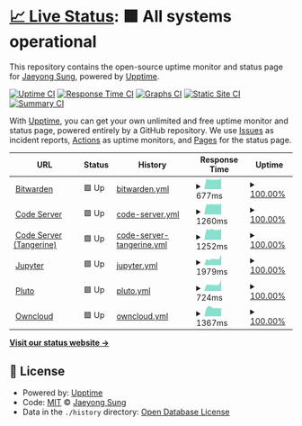 # [📈 Live Status](https://status.buttercrab.net): <!--live status--> **🟩 All systems operational**

This repository contains the open-source uptime monitor and status page for [Jaeyong Sung](https://status.buttercrab.net), powered by [Upptime](https://github.com/upptime/upptime).

[![Uptime CI](https://github.com/buttercrab/status.buttercrab.net/workflows/Uptime%20CI/badge.svg)](https://github.com/upptime/upptime/actions?query=workflow%3A%22Uptime+CI%22)
[![Response Time CI](https://github.com/buttercrab/status.buttercrab.net/workflows/Response%20Time%20CI/badge.svg)](https://github.com/upptime/upptime/actions?query=workflow%3A%22Response+Time+CI%22)
[![Graphs CI](https://github.com/buttercrab/status.buttercrab.net/workflows/Graphs%20CI/badge.svg)](https://github.com/upptime/upptime/actions?query=workflow%3A%22Graphs+CI%22)
[![Static Site CI](https://github.com/buttercrab/status.buttercrab.net/workflows/Static%20Site%20CI/badge.svg)](https://github.com/upptime/upptime/actions?query=workflow%3A%22Static+Site+CI%22)
[![Summary CI](https://github.com/buttercrab/status.buttercrab.net/workflows/Summary%20CI/badge.svg)](https://github.com/upptime/upptime/actions?query=workflow%3A%22Summary+CI%22)

With [Upptime](https://upptime.js.org), you can get your own unlimited and free uptime monitor and status page, powered entirely by a GitHub repository. We use [Issues](https://github.com/buttercrab/status.buttercrab.net/issues) as incident reports, [Actions](https://github.com/buttercrab/status.buttercrab.net/actions) as uptime monitors, and [Pages](https://status.buttercrab.net) for the status page.

<!--start: status pages-->
<!-- This summary is generated by Upptime (https://github.com/upptime/upptime) -->
<!-- Do not edit this manually, your changes will be overwritten -->
<!-- prettier-ignore -->
| URL | Status | History | Response Time | Uptime |
| --- | ------ | ------- | ------------- | ------ |
| <img alt="" src="https://favicons.githubusercontent.com/bitwarden.buttercrab.net" height="13"> [Bitwarden](https://bitwarden.buttercrab.net) | 🟩 Up | [bitwarden.yml](https://github.com/buttercrab/status.buttercrab.net/commits/HEAD/history/bitwarden.yml) | <details><summary><img alt="Response time graph" src="./graphs/bitwarden/response-time-week.png" height="20"> 677ms</summary><br><a href="https://status.buttercrab.net/history/bitwarden"><img alt="Response time 693" src="https://img.shields.io/endpoint?url=https%3A%2F%2Fraw.githubusercontent.com%2Fbuttercrab%2Fstatus.buttercrab.net%2FHEAD%2Fapi%2Fbitwarden%2Fresponse-time.json"></a><br><a href="https://status.buttercrab.net/history/bitwarden"><img alt="24-hour response time 746" src="https://img.shields.io/endpoint?url=https%3A%2F%2Fraw.githubusercontent.com%2Fbuttercrab%2Fstatus.buttercrab.net%2FHEAD%2Fapi%2Fbitwarden%2Fresponse-time-day.json"></a><br><a href="https://status.buttercrab.net/history/bitwarden"><img alt="7-day response time 677" src="https://img.shields.io/endpoint?url=https%3A%2F%2Fraw.githubusercontent.com%2Fbuttercrab%2Fstatus.buttercrab.net%2FHEAD%2Fapi%2Fbitwarden%2Fresponse-time-week.json"></a><br><a href="https://status.buttercrab.net/history/bitwarden"><img alt="30-day response time 677" src="https://img.shields.io/endpoint?url=https%3A%2F%2Fraw.githubusercontent.com%2Fbuttercrab%2Fstatus.buttercrab.net%2FHEAD%2Fapi%2Fbitwarden%2Fresponse-time-month.json"></a><br><a href="https://status.buttercrab.net/history/bitwarden"><img alt="1-year response time 693" src="https://img.shields.io/endpoint?url=https%3A%2F%2Fraw.githubusercontent.com%2Fbuttercrab%2Fstatus.buttercrab.net%2FHEAD%2Fapi%2Fbitwarden%2Fresponse-time-year.json"></a></details> | <details><summary><a href="https://status.buttercrab.net/history/bitwarden">100.00%</a></summary><a href="https://status.buttercrab.net/history/bitwarden"><img alt="All-time uptime 99.97%" src="https://img.shields.io/endpoint?url=https%3A%2F%2Fraw.githubusercontent.com%2Fbuttercrab%2Fstatus.buttercrab.net%2FHEAD%2Fapi%2Fbitwarden%2Fuptime.json"></a><br><a href="https://status.buttercrab.net/history/bitwarden"><img alt="24-hour uptime 100.00%" src="https://img.shields.io/endpoint?url=https%3A%2F%2Fraw.githubusercontent.com%2Fbuttercrab%2Fstatus.buttercrab.net%2FHEAD%2Fapi%2Fbitwarden%2Fuptime-day.json"></a><br><a href="https://status.buttercrab.net/history/bitwarden"><img alt="7-day uptime 100.00%" src="https://img.shields.io/endpoint?url=https%3A%2F%2Fraw.githubusercontent.com%2Fbuttercrab%2Fstatus.buttercrab.net%2FHEAD%2Fapi%2Fbitwarden%2Fuptime-week.json"></a><br><a href="https://status.buttercrab.net/history/bitwarden"><img alt="30-day uptime 100.00%" src="https://img.shields.io/endpoint?url=https%3A%2F%2Fraw.githubusercontent.com%2Fbuttercrab%2Fstatus.buttercrab.net%2FHEAD%2Fapi%2Fbitwarden%2Fuptime-month.json"></a><br><a href="https://status.buttercrab.net/history/bitwarden"><img alt="1-year uptime 99.97%" src="https://img.shields.io/endpoint?url=https%3A%2F%2Fraw.githubusercontent.com%2Fbuttercrab%2Fstatus.buttercrab.net%2FHEAD%2Fapi%2Fbitwarden%2Fuptime-year.json"></a></details>
| <img alt="" src="https://favicons.githubusercontent.com/code-server.buttercrab.net" height="13"> [Code Server](https://code-server.buttercrab.net) | 🟩 Up | [code-server.yml](https://github.com/buttercrab/status.buttercrab.net/commits/HEAD/history/code-server.yml) | <details><summary><img alt="Response time graph" src="./graphs/code-server/response-time-week.png" height="20"> 1260ms</summary><br><a href="https://status.buttercrab.net/history/code-server"><img alt="Response time 1237" src="https://img.shields.io/endpoint?url=https%3A%2F%2Fraw.githubusercontent.com%2Fbuttercrab%2Fstatus.buttercrab.net%2FHEAD%2Fapi%2Fcode-server%2Fresponse-time.json"></a><br><a href="https://status.buttercrab.net/history/code-server"><img alt="24-hour response time 1343" src="https://img.shields.io/endpoint?url=https%3A%2F%2Fraw.githubusercontent.com%2Fbuttercrab%2Fstatus.buttercrab.net%2FHEAD%2Fapi%2Fcode-server%2Fresponse-time-day.json"></a><br><a href="https://status.buttercrab.net/history/code-server"><img alt="7-day response time 1260" src="https://img.shields.io/endpoint?url=https%3A%2F%2Fraw.githubusercontent.com%2Fbuttercrab%2Fstatus.buttercrab.net%2FHEAD%2Fapi%2Fcode-server%2Fresponse-time-week.json"></a><br><a href="https://status.buttercrab.net/history/code-server"><img alt="30-day response time 1232" src="https://img.shields.io/endpoint?url=https%3A%2F%2Fraw.githubusercontent.com%2Fbuttercrab%2Fstatus.buttercrab.net%2FHEAD%2Fapi%2Fcode-server%2Fresponse-time-month.json"></a><br><a href="https://status.buttercrab.net/history/code-server"><img alt="1-year response time 1237" src="https://img.shields.io/endpoint?url=https%3A%2F%2Fraw.githubusercontent.com%2Fbuttercrab%2Fstatus.buttercrab.net%2FHEAD%2Fapi%2Fcode-server%2Fresponse-time-year.json"></a></details> | <details><summary><a href="https://status.buttercrab.net/history/code-server">100.00%</a></summary><a href="https://status.buttercrab.net/history/code-server"><img alt="All-time uptime 99.59%" src="https://img.shields.io/endpoint?url=https%3A%2F%2Fraw.githubusercontent.com%2Fbuttercrab%2Fstatus.buttercrab.net%2FHEAD%2Fapi%2Fcode-server%2Fuptime.json"></a><br><a href="https://status.buttercrab.net/history/code-server"><img alt="24-hour uptime 100.00%" src="https://img.shields.io/endpoint?url=https%3A%2F%2Fraw.githubusercontent.com%2Fbuttercrab%2Fstatus.buttercrab.net%2FHEAD%2Fapi%2Fcode-server%2Fuptime-day.json"></a><br><a href="https://status.buttercrab.net/history/code-server"><img alt="7-day uptime 100.00%" src="https://img.shields.io/endpoint?url=https%3A%2F%2Fraw.githubusercontent.com%2Fbuttercrab%2Fstatus.buttercrab.net%2FHEAD%2Fapi%2Fcode-server%2Fuptime-week.json"></a><br><a href="https://status.buttercrab.net/history/code-server"><img alt="30-day uptime 100.00%" src="https://img.shields.io/endpoint?url=https%3A%2F%2Fraw.githubusercontent.com%2Fbuttercrab%2Fstatus.buttercrab.net%2FHEAD%2Fapi%2Fcode-server%2Fuptime-month.json"></a><br><a href="https://status.buttercrab.net/history/code-server"><img alt="1-year uptime 99.59%" src="https://img.shields.io/endpoint?url=https%3A%2F%2Fraw.githubusercontent.com%2Fbuttercrab%2Fstatus.buttercrab.net%2FHEAD%2Fapi%2Fcode-server%2Fuptime-year.json"></a></details>
| <img alt="" src="https://favicons.githubusercontent.com/tangerine.buttercrab.net" height="13"> [Code Server (Tangerine)](https://tangerine.buttercrab.net) | 🟩 Up | [code-server-tangerine.yml](https://github.com/buttercrab/status.buttercrab.net/commits/HEAD/history/code-server-tangerine.yml) | <details><summary><img alt="Response time graph" src="./graphs/code-server-tangerine/response-time-week.png" height="20"> 1252ms</summary><br><a href="https://status.buttercrab.net/history/code-server-tangerine"><img alt="Response time 1217" src="https://img.shields.io/endpoint?url=https%3A%2F%2Fraw.githubusercontent.com%2Fbuttercrab%2Fstatus.buttercrab.net%2FHEAD%2Fapi%2Fcode-server-tangerine%2Fresponse-time.json"></a><br><a href="https://status.buttercrab.net/history/code-server-tangerine"><img alt="24-hour response time 1335" src="https://img.shields.io/endpoint?url=https%3A%2F%2Fraw.githubusercontent.com%2Fbuttercrab%2Fstatus.buttercrab.net%2FHEAD%2Fapi%2Fcode-server-tangerine%2Fresponse-time-day.json"></a><br><a href="https://status.buttercrab.net/history/code-server-tangerine"><img alt="7-day response time 1252" src="https://img.shields.io/endpoint?url=https%3A%2F%2Fraw.githubusercontent.com%2Fbuttercrab%2Fstatus.buttercrab.net%2FHEAD%2Fapi%2Fcode-server-tangerine%2Fresponse-time-week.json"></a><br><a href="https://status.buttercrab.net/history/code-server-tangerine"><img alt="30-day response time 1217" src="https://img.shields.io/endpoint?url=https%3A%2F%2Fraw.githubusercontent.com%2Fbuttercrab%2Fstatus.buttercrab.net%2FHEAD%2Fapi%2Fcode-server-tangerine%2Fresponse-time-month.json"></a><br><a href="https://status.buttercrab.net/history/code-server-tangerine"><img alt="1-year response time 1217" src="https://img.shields.io/endpoint?url=https%3A%2F%2Fraw.githubusercontent.com%2Fbuttercrab%2Fstatus.buttercrab.net%2FHEAD%2Fapi%2Fcode-server-tangerine%2Fresponse-time-year.json"></a></details> | <details><summary><a href="https://status.buttercrab.net/history/code-server-tangerine">100.00%</a></summary><a href="https://status.buttercrab.net/history/code-server-tangerine"><img alt="All-time uptime 100.00%" src="https://img.shields.io/endpoint?url=https%3A%2F%2Fraw.githubusercontent.com%2Fbuttercrab%2Fstatus.buttercrab.net%2FHEAD%2Fapi%2Fcode-server-tangerine%2Fuptime.json"></a><br><a href="https://status.buttercrab.net/history/code-server-tangerine"><img alt="24-hour uptime 100.00%" src="https://img.shields.io/endpoint?url=https%3A%2F%2Fraw.githubusercontent.com%2Fbuttercrab%2Fstatus.buttercrab.net%2FHEAD%2Fapi%2Fcode-server-tangerine%2Fuptime-day.json"></a><br><a href="https://status.buttercrab.net/history/code-server-tangerine"><img alt="7-day uptime 100.00%" src="https://img.shields.io/endpoint?url=https%3A%2F%2Fraw.githubusercontent.com%2Fbuttercrab%2Fstatus.buttercrab.net%2FHEAD%2Fapi%2Fcode-server-tangerine%2Fuptime-week.json"></a><br><a href="https://status.buttercrab.net/history/code-server-tangerine"><img alt="30-day uptime 100.00%" src="https://img.shields.io/endpoint?url=https%3A%2F%2Fraw.githubusercontent.com%2Fbuttercrab%2Fstatus.buttercrab.net%2FHEAD%2Fapi%2Fcode-server-tangerine%2Fuptime-month.json"></a><br><a href="https://status.buttercrab.net/history/code-server-tangerine"><img alt="1-year uptime 100.00%" src="https://img.shields.io/endpoint?url=https%3A%2F%2Fraw.githubusercontent.com%2Fbuttercrab%2Fstatus.buttercrab.net%2FHEAD%2Fapi%2Fcode-server-tangerine%2Fuptime-year.json"></a></details>
| <img alt="" src="https://favicons.githubusercontent.com/jupyter.buttercrab.net" height="13"> [Jupyter](https://jupyter.buttercrab.net) | 🟩 Up | [jupyter.yml](https://github.com/buttercrab/status.buttercrab.net/commits/HEAD/history/jupyter.yml) | <details><summary><img alt="Response time graph" src="./graphs/jupyter/response-time-week.png" height="20"> 1979ms</summary><br><a href="https://status.buttercrab.net/history/jupyter"><img alt="Response time 1806" src="https://img.shields.io/endpoint?url=https%3A%2F%2Fraw.githubusercontent.com%2Fbuttercrab%2Fstatus.buttercrab.net%2FHEAD%2Fapi%2Fjupyter%2Fresponse-time.json"></a><br><a href="https://status.buttercrab.net/history/jupyter"><img alt="24-hour response time 3200" src="https://img.shields.io/endpoint?url=https%3A%2F%2Fraw.githubusercontent.com%2Fbuttercrab%2Fstatus.buttercrab.net%2FHEAD%2Fapi%2Fjupyter%2Fresponse-time-day.json"></a><br><a href="https://status.buttercrab.net/history/jupyter"><img alt="7-day response time 1979" src="https://img.shields.io/endpoint?url=https%3A%2F%2Fraw.githubusercontent.com%2Fbuttercrab%2Fstatus.buttercrab.net%2FHEAD%2Fapi%2Fjupyter%2Fresponse-time-week.json"></a><br><a href="https://status.buttercrab.net/history/jupyter"><img alt="30-day response time 1853" src="https://img.shields.io/endpoint?url=https%3A%2F%2Fraw.githubusercontent.com%2Fbuttercrab%2Fstatus.buttercrab.net%2FHEAD%2Fapi%2Fjupyter%2Fresponse-time-month.json"></a><br><a href="https://status.buttercrab.net/history/jupyter"><img alt="1-year response time 1806" src="https://img.shields.io/endpoint?url=https%3A%2F%2Fraw.githubusercontent.com%2Fbuttercrab%2Fstatus.buttercrab.net%2FHEAD%2Fapi%2Fjupyter%2Fresponse-time-year.json"></a></details> | <details><summary><a href="https://status.buttercrab.net/history/jupyter">100.00%</a></summary><a href="https://status.buttercrab.net/history/jupyter"><img alt="All-time uptime 99.96%" src="https://img.shields.io/endpoint?url=https%3A%2F%2Fraw.githubusercontent.com%2Fbuttercrab%2Fstatus.buttercrab.net%2FHEAD%2Fapi%2Fjupyter%2Fuptime.json"></a><br><a href="https://status.buttercrab.net/history/jupyter"><img alt="24-hour uptime 100.00%" src="https://img.shields.io/endpoint?url=https%3A%2F%2Fraw.githubusercontent.com%2Fbuttercrab%2Fstatus.buttercrab.net%2FHEAD%2Fapi%2Fjupyter%2Fuptime-day.json"></a><br><a href="https://status.buttercrab.net/history/jupyter"><img alt="7-day uptime 100.00%" src="https://img.shields.io/endpoint?url=https%3A%2F%2Fraw.githubusercontent.com%2Fbuttercrab%2Fstatus.buttercrab.net%2FHEAD%2Fapi%2Fjupyter%2Fuptime-week.json"></a><br><a href="https://status.buttercrab.net/history/jupyter"><img alt="30-day uptime 100.00%" src="https://img.shields.io/endpoint?url=https%3A%2F%2Fraw.githubusercontent.com%2Fbuttercrab%2Fstatus.buttercrab.net%2FHEAD%2Fapi%2Fjupyter%2Fuptime-month.json"></a><br><a href="https://status.buttercrab.net/history/jupyter"><img alt="1-year uptime 99.96%" src="https://img.shields.io/endpoint?url=https%3A%2F%2Fraw.githubusercontent.com%2Fbuttercrab%2Fstatus.buttercrab.net%2FHEAD%2Fapi%2Fjupyter%2Fuptime-year.json"></a></details>
| <img alt="" src="https://favicons.githubusercontent.com/pluto.buttercrab.net" height="13"> [Pluto](https://pluto.buttercrab.net) | 🟩 Up | [pluto.yml](https://github.com/buttercrab/status.buttercrab.net/commits/HEAD/history/pluto.yml) | <details><summary><img alt="Response time graph" src="./graphs/pluto/response-time-week.png" height="20"> 724ms</summary><br><a href="https://status.buttercrab.net/history/pluto"><img alt="Response time 737" src="https://img.shields.io/endpoint?url=https%3A%2F%2Fraw.githubusercontent.com%2Fbuttercrab%2Fstatus.buttercrab.net%2FHEAD%2Fapi%2Fpluto%2Fresponse-time.json"></a><br><a href="https://status.buttercrab.net/history/pluto"><img alt="24-hour response time 1189" src="https://img.shields.io/endpoint?url=https%3A%2F%2Fraw.githubusercontent.com%2Fbuttercrab%2Fstatus.buttercrab.net%2FHEAD%2Fapi%2Fpluto%2Fresponse-time-day.json"></a><br><a href="https://status.buttercrab.net/history/pluto"><img alt="7-day response time 724" src="https://img.shields.io/endpoint?url=https%3A%2F%2Fraw.githubusercontent.com%2Fbuttercrab%2Fstatus.buttercrab.net%2FHEAD%2Fapi%2Fpluto%2Fresponse-time-week.json"></a><br><a href="https://status.buttercrab.net/history/pluto"><img alt="30-day response time 677" src="https://img.shields.io/endpoint?url=https%3A%2F%2Fraw.githubusercontent.com%2Fbuttercrab%2Fstatus.buttercrab.net%2FHEAD%2Fapi%2Fpluto%2Fresponse-time-month.json"></a><br><a href="https://status.buttercrab.net/history/pluto"><img alt="1-year response time 737" src="https://img.shields.io/endpoint?url=https%3A%2F%2Fraw.githubusercontent.com%2Fbuttercrab%2Fstatus.buttercrab.net%2FHEAD%2Fapi%2Fpluto%2Fresponse-time-year.json"></a></details> | <details><summary><a href="https://status.buttercrab.net/history/pluto">100.00%</a></summary><a href="https://status.buttercrab.net/history/pluto"><img alt="All-time uptime 99.96%" src="https://img.shields.io/endpoint?url=https%3A%2F%2Fraw.githubusercontent.com%2Fbuttercrab%2Fstatus.buttercrab.net%2FHEAD%2Fapi%2Fpluto%2Fuptime.json"></a><br><a href="https://status.buttercrab.net/history/pluto"><img alt="24-hour uptime 100.00%" src="https://img.shields.io/endpoint?url=https%3A%2F%2Fraw.githubusercontent.com%2Fbuttercrab%2Fstatus.buttercrab.net%2FHEAD%2Fapi%2Fpluto%2Fuptime-day.json"></a><br><a href="https://status.buttercrab.net/history/pluto"><img alt="7-day uptime 100.00%" src="https://img.shields.io/endpoint?url=https%3A%2F%2Fraw.githubusercontent.com%2Fbuttercrab%2Fstatus.buttercrab.net%2FHEAD%2Fapi%2Fpluto%2Fuptime-week.json"></a><br><a href="https://status.buttercrab.net/history/pluto"><img alt="30-day uptime 100.00%" src="https://img.shields.io/endpoint?url=https%3A%2F%2Fraw.githubusercontent.com%2Fbuttercrab%2Fstatus.buttercrab.net%2FHEAD%2Fapi%2Fpluto%2Fuptime-month.json"></a><br><a href="https://status.buttercrab.net/history/pluto"><img alt="1-year uptime 99.96%" src="https://img.shields.io/endpoint?url=https%3A%2F%2Fraw.githubusercontent.com%2Fbuttercrab%2Fstatus.buttercrab.net%2FHEAD%2Fapi%2Fpluto%2Fuptime-year.json"></a></details>
| <img alt="" src="https://favicons.githubusercontent.com/owncloud.buttercrab.net" height="13"> [Owncloud](https://owncloud.buttercrab.net) | 🟩 Up | [owncloud.yml](https://github.com/buttercrab/status.buttercrab.net/commits/HEAD/history/owncloud.yml) | <details><summary><img alt="Response time graph" src="./graphs/owncloud/response-time-week.png" height="20"> 1367ms</summary><br><a href="https://status.buttercrab.net/history/owncloud"><img alt="Response time 1396" src="https://img.shields.io/endpoint?url=https%3A%2F%2Fraw.githubusercontent.com%2Fbuttercrab%2Fstatus.buttercrab.net%2FHEAD%2Fapi%2Fowncloud%2Fresponse-time.json"></a><br><a href="https://status.buttercrab.net/history/owncloud"><img alt="24-hour response time 1338" src="https://img.shields.io/endpoint?url=https%3A%2F%2Fraw.githubusercontent.com%2Fbuttercrab%2Fstatus.buttercrab.net%2FHEAD%2Fapi%2Fowncloud%2Fresponse-time-day.json"></a><br><a href="https://status.buttercrab.net/history/owncloud"><img alt="7-day response time 1367" src="https://img.shields.io/endpoint?url=https%3A%2F%2Fraw.githubusercontent.com%2Fbuttercrab%2Fstatus.buttercrab.net%2FHEAD%2Fapi%2Fowncloud%2Fresponse-time-week.json"></a><br><a href="https://status.buttercrab.net/history/owncloud"><img alt="30-day response time 1402" src="https://img.shields.io/endpoint?url=https%3A%2F%2Fraw.githubusercontent.com%2Fbuttercrab%2Fstatus.buttercrab.net%2FHEAD%2Fapi%2Fowncloud%2Fresponse-time-month.json"></a><br><a href="https://status.buttercrab.net/history/owncloud"><img alt="1-year response time 1396" src="https://img.shields.io/endpoint?url=https%3A%2F%2Fraw.githubusercontent.com%2Fbuttercrab%2Fstatus.buttercrab.net%2FHEAD%2Fapi%2Fowncloud%2Fresponse-time-year.json"></a></details> | <details><summary><a href="https://status.buttercrab.net/history/owncloud">100.00%</a></summary><a href="https://status.buttercrab.net/history/owncloud"><img alt="All-time uptime 99.96%" src="https://img.shields.io/endpoint?url=https%3A%2F%2Fraw.githubusercontent.com%2Fbuttercrab%2Fstatus.buttercrab.net%2FHEAD%2Fapi%2Fowncloud%2Fuptime.json"></a><br><a href="https://status.buttercrab.net/history/owncloud"><img alt="24-hour uptime 100.00%" src="https://img.shields.io/endpoint?url=https%3A%2F%2Fraw.githubusercontent.com%2Fbuttercrab%2Fstatus.buttercrab.net%2FHEAD%2Fapi%2Fowncloud%2Fuptime-day.json"></a><br><a href="https://status.buttercrab.net/history/owncloud"><img alt="7-day uptime 100.00%" src="https://img.shields.io/endpoint?url=https%3A%2F%2Fraw.githubusercontent.com%2Fbuttercrab%2Fstatus.buttercrab.net%2FHEAD%2Fapi%2Fowncloud%2Fuptime-week.json"></a><br><a href="https://status.buttercrab.net/history/owncloud"><img alt="30-day uptime 100.00%" src="https://img.shields.io/endpoint?url=https%3A%2F%2Fraw.githubusercontent.com%2Fbuttercrab%2Fstatus.buttercrab.net%2FHEAD%2Fapi%2Fowncloud%2Fuptime-month.json"></a><br><a href="https://status.buttercrab.net/history/owncloud"><img alt="1-year uptime 99.96%" src="https://img.shields.io/endpoint?url=https%3A%2F%2Fraw.githubusercontent.com%2Fbuttercrab%2Fstatus.buttercrab.net%2FHEAD%2Fapi%2Fowncloud%2Fuptime-year.json"></a></details>

<!--end: status pages-->

[**Visit our status website →**](https://status.buttercrab.net)

## 📄 License

- Powered by: [Upptime](https://github.com/upptime/upptime)
- Code: [MIT](./LICENSE) © [Jaeyong Sung](https://status.buttercrab.net)
- Data in the `./history` directory: [Open Database License](https://opendatacommons.org/licenses/odbl/1-0/)
